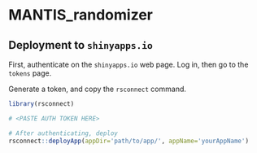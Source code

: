 # MANTIS_randomizer

## Deployment to `shinyapps.io`
First, authenticate on the `shinyapps.io` web page. Log in, then go to the `tokens` page.

Generate a token, and copy the `rsconnect` command.

```R
library(rsconnect)

# <PASTE AUTH TOKEN HERE>

# After authenticating, deploy
rsconnect::deployApp(appDir='path/to/app/', appName='yourAppName')
```
